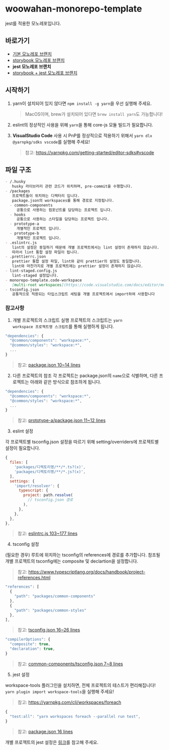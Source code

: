 # woowahan-monorepo-template

jest를 적용한 모노레포입니다.  

## 바로가기

- [기본 모노레포 브랜치](https://github.com/kowoohyuk/monorepo-template/tree/normal)
- [storybook 모노레포 브랜치](https://github.com/kowoohyuk/monorepo-template/tree/storybook)
- **jest 모노레포 브랜치**
- [storybook + jest 모노레포 브랜치](https://github.com/kowoohyuk/monorepo-template)

## 시작하기

1. yarn이 설치되어 있지 않다면 <code>npm install -g yarn</code>을 우선 실행해 주세요. 
   > MacOS이며, brew가 설치되어 있다면 <code>brew install yarn</code>도 가능합니다!

2. eslint의 정상적인 사용을 위해 <code>yarn</code>을 통해 core-js 모듈 빌드가 필요합니다.

3. **VisualStudio Code** 사용 시 PnP를 정상적으로 적용하기 위해서 <code>yarn dlx @yarnpkg/sdks vscode</code>를 실행해 주세요!  
   > 참고: <https://yarnpkg.com/getting-started/editor-sdks#vscode>
## 파일 구조

```markdown
- /.husky
   husky 라이브러리 관련 코드가 위치하며, pre-commit을 수행합니다.
- /packages
   프로젝트들이 위치하는 디렉터리 입니다.
   package.json의 workspaces를 통해 경로로 지정됩니다.
  - common-components
     공통으로 사용하는 컴포넌트를 담당하는 프로젝트 입니다.
  - hooks
     공통으로 사용하는 스타일을 담당하는 프로젝트 입니다.
  - prototype-a
     개별적인 프로젝트 입니다.
  - prototype-b
     개별적인 프로젝트 입니다.
- .eslintrc.js
   lint의 설정은 동일하기 때문에 개별 프로젝트에서는 lint 설정이 존재하지 않습니다.  
   따라서 lint 통합 설정 파일이 됩니다.
- .prettierrc.json
   prettier 통합 설정 파일, lint와 같이 prettier의 설정도 동일합니다.  
   lint와 마찬가지로 개별 프로젝트에는 prettier 설정이 존재하지 않습니다.
- lint-staged.config.js
   lint-staged 설정입니다.
- monorepo-template.code-workspace
   [multi-root workspaces](https://code.visualstudio.com/docs/editor/multi-root-workspaces)를 위한 파일입니다.
- tsconfig.json
   공통적으로 적용되는 타입스크립트 세팅을 개별 프로젝트에서 import하여 사용합니다
```

### 참고사항

1. 개별 프로젝트의 스크립트 실행
프로젝트의 스크립트는 <code>yarn workspace 프로젝트명 스크립트</code>를 통해 실행하게 됩니다.

```js
"dependencies": {
  "@common/components": "workspace:*",
  "@common/styles": "workspace:*",
  ...
}
```
> 참고: [package.json 10~14 lines](/package.json)


2. 다른 프로젝트의 참조
각 프로젝트는 package.json의 <code>name</code>으로 식별하며, 다른 프로젝트는 아래와 같은 방식으로 참조하게 됩니다.

```js
"dependencies": {
  "@common/components": "workspace:*",
  "@common/styles": "workspace:*",
  ...
}
```
> 참고: [prototype-a/package.json 11~12 lines](/packages/prototype-a/package.json)

3. eslint 설정

각 프로젝트별 tsconfig.json 설정을 따르기 위해 setting/overriders에 프로젝트별 설정이 필요합니다.

```js
{
  files: [
    'packages/디렉토리명/**/*.ts?(x)',
    'packages/디렉토리명/**/*.js?(x)',
  ],
  settings: {
    'import/resolver': {
      typescript: {
        project: path.resolve(
          // tsconfig.json 경로
        ),
      },
    },
  },
},
```
> 참고: [eslintrc.js 103~177 lines](/.eslintrc.js)

4. tsconfig 설정

(필요한 경우) 루트에 위치하는 tsconfig의 references에 경로를 추가합니다.
참조될 개별 프로젝트의 tsconfig에는 composite 및 declartion을 설정합니다.
> 참고: <https://www.typescriptlang.org/docs/handbook/project-references.html>

```js
"references": [
  {
    "path": "packages/common-components"
  },
  {
    "path": "packages/common-styles"
  },
],
```
> 참고: [tsconfig.json 16~26 lines](/tsconfig.json)

```js
"compilerOptions": {
  "composite": true,
  "declaration": true,
}
```
> 참고: [common-components/tsconfig.json 7~8 lines](/packages/common-components/tsconfig.json)

5. jest 설정

workspace-tools 플러그인을 설치하면, 전체 프로젝트의 테스트가 편리해집니다! <code>yarn plugin import workspace-tools</code>을 실행해 주세요!
> 참고: <https://yarnpkg.com/cli/workspaces/foreach>

```js
{
  "test:all": "yarn workspaces foreach --parallel run test",
}
```
> 참고: [package.json 16 lines](/package.json)

개별 프로젝트의 jest 설정은 [링크](/packages/common-components)를 참고해 주세요.
